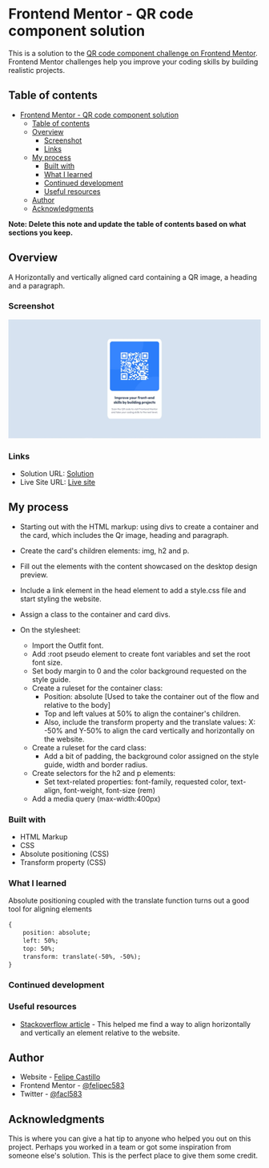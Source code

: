 # Frontend Mentor - QR code component solution

This is a solution to the [QR code component challenge on Frontend Mentor](https://www.frontendmentor.io/challenges/qr-code-component-iux_sIO_H). Frontend Mentor challenges help you improve your coding skills by building realistic projects. 

## Table of contents

- [Frontend Mentor - QR code component solution](#frontend-mentor---qr-code-component-solution)
  - [Table of contents](#table-of-contents)
  - [Overview](#overview)
    - [Screenshot](#screenshot)
    - [Links](#links)
  - [My process](#my-process)
    - [Built with](#built-with)
    - [What I learned](#what-i-learned)
    - [Continued development](#continued-development)
    - [Useful resources](#useful-resources)
  - [Author](#author)
  - [Acknowledgments](#acknowledgments)

**Note: Delete this note and update the table of contents based on what sections you keep.**

## Overview

A Horizontally and vertically aligned card containing a QR image, a heading and a paragraph.

### Screenshot

![](./screenshot.jpg)


### Links

- Solution URL: [Solution](https://github.com/felipec583/qr-code-page)
- Live Site URL: [Live site](https://felipec583.github.io/qr-code-page/)

## My process

- Starting out with the HTML markup: using divs to create a container and the card, which includes the Qr image, heading and paragraph.

- Create the card's children elements: img, h2 and p.

- Fill out the elements with the content showcased on the desktop design preview.

- Include a link element in the head element to add a style.css file and start styling the website.

- Assign a class to the container and card divs.

-  On the stylesheet:
   - Import the Outfit font.
   - Add :root pseudo element to create font variables and set the root font size.
   - Set body margin to 0 and the color background requested on the style guide.
   - Create a ruleset for the container class:
     - Position: absolute [Used to take the container out of the flow and relative to the body]
     - Top and left values at 50% to align the container's children.
     - Also, include the transform property and the translate values: X: -50% and Y-50% to align the card vertically and horizontally on the website.
   - Create a ruleset for the card class:
      - Add a bit of padding, the background color assigned on the style guide, width and border radius.
   - Create selectors for the h2 and p elements:
     - Set text-related properties: font-family, requested color, text-align, font-weight, font-size (rem)
   - Add a media query (max-width:400px)

### Built with

- HTML Markup
- CSS
- Absolute positioning (CSS)
- Transform property (CSS)
  



### What I learned

Absolute positioning coupled with the translate function turns out a good tool for aligning elements

```
{
    position: absolute;
    left: 50%;
    top: 50%;
    transform: translate(-50%, -50%);
}
```




### Continued development



### Useful resources

- [Stackoverflow article](https://stackoverflow.com/questions/14123999/center-a-div-horizontally-and-vertically) - This helped me find a way to align horizontally and vertically an element relative to the website.



## Author

- Website - [Felipe Castillo](https://github.com/felipec583)
- Frontend Mentor - [@felipec583](https://www.frontendmentor.io/profile/felipec583)
- Twitter - [@facl583](https://www.twitter.com/yourusername)



## Acknowledgments

This is where you can give a hat tip to anyone who helped you out on this project. Perhaps you worked in a team or got some inspiration from someone else's solution. This is the perfect place to give them some credit.


